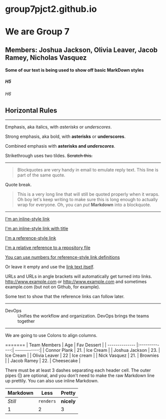 # group7pjct2.github.io

# We are Group 7
## Members: Joshua Jackson, Olivia Leaver, Jacob Ramey, Nicholas Vasquez
#### Some of our text is being used to show off basic MarkDown styles
##### H5
###### H6

## Horizontal Rules

---

Emphasis, aka italics, with *asterisks* or _underscores_.

Strong emphasis, aka bold, with **asterisks** or __underscores__.

Combined emphasis with **asterisks and _underscores_**.

Strikethrough uses two tildes. ~~Scratch this.~~

---

> Blockquotes are very handy in email to emulate reply text.
> This line is part of the same quote.

Quote break.

> This is a very long line that will still be quoted properly when it wraps. Oh boy let's keep writing to make sure this is long enough to actually wrap for everyone. Oh, you can *put* **Markdown** into a blockquote. 

---

[I'm an inline-style link](https://www.google.com)

[I'm an inline-style link with title](https://www.google.com "Google's Homepage")

[I'm a reference-style link][Arbitrary case-insensitive reference text]

[I'm a relative reference to a repository file](../blob/master/LICENSE)

[You can use numbers for reference-style link definitions][1]

Or leave it empty and use the [link text itself].

URLs and URLs in angle brackets will automatically get turned into links. 
http://www.example.com or <http://www.example.com> and sometimes 
example.com (but not on Github, for example).

Some text to show that the reference links can follow later.

[arbitrary case-insensitive reference text]: https://www.mozilla.org
[1]: http://slashdot.org
[link text itself]: http://www.reddit.com

---

<dl>
  <dt>DevOps</dt>
  <dd>Unifies the workflow and organization. DevOps brings the teams together</dd>

---

We are going to use Colons to align columns.



=======
| Team Members   | Age           | Fav Dessert  |
| -------------- |:-------------:| ------------:|
| Connor Plank   | 21.           | Ice Cream    |
| Joshua Jackson | 23.           | Ice Cream    |
| Olivia Leaver  | 22            | Ice cream    | 
| Nick Vasquez   | 21.           |   Brownies   |
| Jacob Ramey    | 22.           | Cheesecake   |

There must be at least 3 dashes separating each header cell.
The outer pipes (|) are optional, and you don't need to make the 
raw Markdown line up prettily. You can also use inline Markdown.

Markdown | Less | Pretty
--- | --- | ---
*Still* | `renders` | **nicely**
1 | 2 | 3
